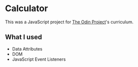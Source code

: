 # Calculator

This was a JavaScript project for [The Odin Project](https://www.theodinproject.com/)'s curriculum.

## What I used

* Data Attributes
* DOM
* JavaScript Event Listeners
